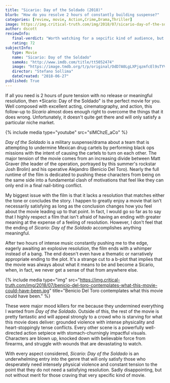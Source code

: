 ```yaml
---
title: "Sicario: Day of the Soldado (2018)"
blurb: "How do you resolve 2 hours of constantly building suspense?"
categories: [review, movie, Action,Crime,Drama,Thriller]
image: https://img.critical-truth.com/img/2018/07/sicario-day-of-the-soldado-cover.jpg
author: dscott
reviewInfo:
   final-verdict: "Worth watching for a sepcific kind of audience, but unsatisfying for most."
   rating: 72
subjectInfo:
   type: Movie
   name: "Sicario: Day of the Soldado"
   sameAs: "http://www.imdb.com/title/tt5052474"
   image: "https://image.tmdb.org/t/p/original/OdD7A0LgLXPjqzmfcEl9sTYVPo.jpg"
   director: "Stefano Sollima"
   dateCreated: "2018-06-27"
published: True
---
```



If all you need is 2 hours of pure tension with no release or meaningful resolution, then *Sicario: Day of the Soldado" is the perfect movie for you. Well composed with excellent acting, cinematography, and action, this follow-up to *Sicario* almost does enough right to overcome the things that it does wrong. Unfortunately, it doesn't quite get there and will only satisfy a particular niche market. 

{% include media type="youtube" src="sIMChzE_aCo" %}

*Day of the Soldado* is a military suspense/drama about a team that is attempting to undermine Mexican drug cartels by performing black ops missions with the intent of causing the cartels to turn on each other. The major tension of the movie comes from an increasing divide between Matt Graver (the leader of the operation, portrayed by this summer's rockstar Josh Brolin) and his operative Alejandro (Benicio Del Toro). Nearly the full runtime of the film is dedicated to pushing these characters from being on the same side into a fundamental clash of motivations that feel like they can only end in a final nail-biting conflict. 

My biggest issue with the film is that it lacks a resolution that matches either the tone or concludes the story. I happen to greatly enjoy a movie that isn't necessarily satisfying as long as the conclusion changes how you feel about the movie leading up to that point. In fact, I would go so far as to say that I highly respect a film that isn't afraid of having an ending with greater meaning at the expense of a feeling of resolution. However, I don't feel that the ending of *Sicario: Day of the Soldado* accomplishes anything meaningful. 

After two hours of intense music constantly pushing me to the edge, eagerly awaiting an explosive resolution, the film ends with a whimper instead of a bang. The end doesn't even have a thematic or narratively appropriate ending to the plot. It's a strange cut to a b-plot that implies that the movie was always about what it means to be and become a Sicario, when, in fact, we never get a sense of that from anywhere else. 

{% include media type="img" src="https://img.critical-truth.com/img/2018/07/benicio-del-toro-contemplates-what-this-movie-could-have-been.jpg" title="Benicio Del Toro contemplates what this movie could have been." %}

These were major mood killers for me because they undermined everything I wanted from *Day of the Soldado*. Outside of this, the rest of the movie is pretty fantastic and will appeal strongly to a crowd who is starving for what this movie does deliver: grounded violence with intense physicality and heart-stoppingly tense conflicts. Every other scene is a powerfully well-directed action setpiece with stomach-churningly impactful visuals. Characters are blown up, knocked down with believable force from firearms, and struggle with wounds that are devastating to watch. 

With every aspect considered, *Sicario: Day of the Soldado* is an underwhelming entry into the genre that will only satisfy those who desperately need intensely physical violence and constant tension to the point that they do not need a satisfying resolution. Sadly disappointing, but not without merit for those craving that very specific kind of movie.